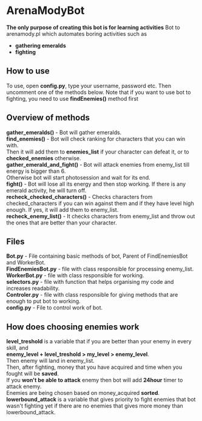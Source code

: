 # ArenaModyBot
**The only purpose of creating this bot is for learning activities**
Bot to arenamody.pl which automates boring activities such as
 - **gathering emeralds**
 - **fighting**
 ## How to use
To use, open **config.py**, type your username, password etc.
Then uncomment one of the methods below.
Note that if you want to use bot to fighting, you need to use **findEnemies()** method first
## Overview of methods
**gather_emeralds()** - Bot will gather emeralds.  
**find_enemies()** - Bot will check ranking for characters that you can win with.  
Then it will add them to **enemies_list** if your character can defeat it, or to **checked_enemies** otherwise.  
**gather_emerald_and_fight()** - Bot will attack enemies from enemy_list till energy is bigger than 6.  
 Otherwise bot will start photosession and wait for its end.  
**fight()** - Bot will lose all its energy and then stop working.
 If there is any emerald activity, he will turn off.  
**recheck_checked_characters()** - Checks characters from checked_characters if you can win against them and
 if they have level high enough. If yes, it will add them to enemy_list.  
**recheck_enemy_list()** - It checks characters from enemy_list and throw out the ones that are better than your character.  
## Files
**Bot.py** - File containing basic methods of bot, Parent of FindEnemiesBot and WorkerBot.  
**FindEnemiesBot.py** - file with class responsible for processing enemy_list.  
**WorkerBot.py** - file with class responsible for working.  
**selectors.py** - file with function that helps organising my code and increases readability.  
**Controler.py** - file with class responsible for giving methods that are enough to put bot to working.  
**config.py** - File to control work of bot.  
## How does choosing enemies work
**level_treshold** is a variable that if you are better than your enemy in every skill, and  
**enemy_level + level_treshold > my_level > enemy_level**.  
Then enemy will land in enemy_list.  
Then, after fighting, money that you have acquired and time when you fought will be **saved**.  
If you **won't be able to attack** enemy then bot will add **24hour** timer to attack enemy.  
Enemies are being chosen based on money_acquired **sorted**.  
**lowerbound_attack** is a variable that gives priority to fight enemies that bot wasn't fighting yet if
 there are no enemies that gives more money than lowerbound_attack.  

